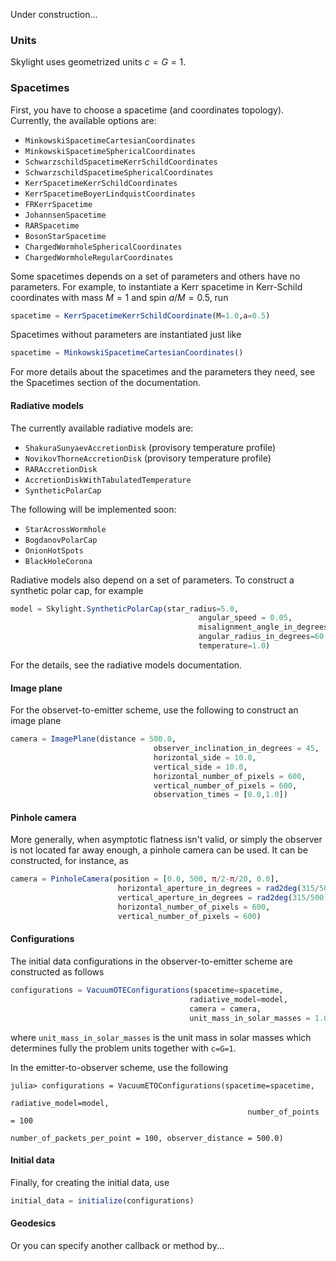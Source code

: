Under construction...
### Units

Skylight uses geometrized units $c = G = 1$.

### Spacetimes

First, you have to choose a spacetime (and coordinates topology). Currently, the available options are:

  * `MinkowskiSpacetimeCartesianCoordinates`
  * `MinkowskiSpacetimeSphericalCoordinates`
  * `SchwarzschildSpacetimeKerrSchildCoordinates`
  * `SchwarzschildSpacetimeSphericalCoordinates`
  * `KerrSpacetimeKerrSchildCoordinates`
  * `KerrSpacetimeBoyerLindquistCoordinates`
  * `FRKerrSpacetime`
  * `JohannsenSpacetime`
  * `RARSpacetime`
  * `BosonStarSpacetime`
  * `ChargedWormholeSphericalCoordinates`
  * `ChargedWormholeRegularCoordinates`

Some spacetimes depends on a set of parameters and others have no parameters. For example, to instantiate a Kerr spacetime in Kerr-Schild coordinates with mass $M=1$ and spin $a/M=0.5$, run 

```julia
spacetime = KerrSpacetimeKerrSchildCoordinate(M=1.0,a=0.5)
```

Spacetimes without parameters are instantiated just like

```julia
spacetime = MinkowskiSpacetimeCartesianCoordinates()
```

For more details about the spacetimes and the parameters they need, see the Spacetimes section of the documentation.

#### Radiative models

The currently available radiative models are:

  * `ShakuraSunyaevAccretionDisk` (provisory temperature profile)
  * `NovikovThorneAccretionDisk` (provisory temperature profile)
  * `RARAccretionDisk`
  * `AccretionDiskWithTabulatedTemperature`
  * `SyntheticPolarCap`

The following will be implemented soon:

  * `StarAcrossWormhole`
  * `BogdanovPolarCap`
  * `OnionHotSpots`
  * `BlackHoleCorona`

Radiative models also depend on a set of parameters. To construct a synthetic polar cap, for example 

```julia
model = Skylight.SyntheticPolarCap(star_radius=5.0,
                                          angular_speed = 0.05, 
                                          misalignment_angle_in_degrees=90,
                                          angular_radius_in_degrees=60, 
                                          temperature=1.0)
```

For the details, see the radiative models documentation. 

#### Image plane

For the observet-to-emitter scheme, use the following to construct an image plane

```julia
camera = ImagePlane(distance = 500.0,
                                observer_inclination_in_degrees = 45,
                                horizontal_side = 10.0,
                                vertical_side = 10.0,
                                horizontal_number_of_pixels = 600,
                                vertical_number_of_pixels = 600,
                                observation_times = [0.0,1.0])
```
#### Pinhole camera 

More generally, when asymptotic flatness isn't valid, or simply the observer is not located far away
enough, a pinhole camera can be used. It can be constructed, for instance, as
```julia
camera = PinholeCamera(position = [0.0, 500, π/2-π/20, 0.0],
                        horizontal_aperture_in_degrees = rad2deg(315/500),
                        vertical_aperture_in_degrees = rad2deg(315/500),
                        horizontal_number_of_pixels = 600,
                        vertical_number_of_pixels = 600)
```

#### Configurations

The initial data configurations in the observer-to-emitter scheme are constructed as follows

```julia
configurations = VacuumOTEConfigurations(spacetime=spacetime,
                                        radiative_model=model,
                                        camera = camera,
                                        unit_mass_in_solar_masses = 1.0)
```
where `unit_mass_in_solar_masses` is the unit mass in solar masses which determines fully the problem
units together with `c=G=1`.

In the emitter-to-observer scheme, use the following

```
julia> configurations = VacuumETOConfigurations(spacetime=spacetime,
                                                     radiative_model=model,
                                                     number_of_points = 100
                                                     number_of_packets_per_point = 100, observer_distance = 500.0)
```

#### Initial data

Finally, for creating the initial data, use

```julia
initial_data = initialize(configurations)
```

#### Geodesics

Or you can specify another callback or method by...